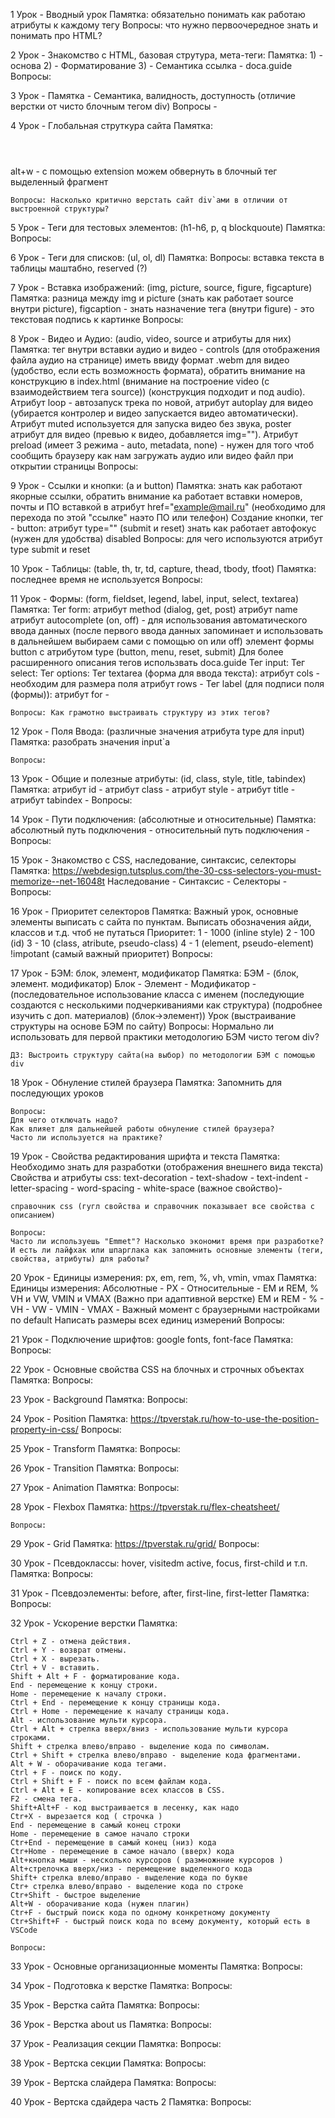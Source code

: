 1 Урок - Вводный урок
	Памятка: обязательно понимать как работаю атрибуты к каждому тегу
	Вопросы: что нужно первоочередное знать и понимать про HTML?

2 Урок - Знакомство с HTML, базовая струтура, мета-теги:
	Памятка: 1) - основа 2) - Форматирование 3) - Семантика ссылка -    doca.guide
	Вопросы:

3 Урок - 
	Памятка - Семантика, валидность, доступность (отличие верстки от чисто блочным тегом div)
	Вопросы -

4 Урок - Глобальная струткура сайта 
	Памятка:
 	<header></header><!--Навигация-->
 	<main>
 	<div>
 	<article></article><!--Статья-->
 	<aside></aside> <!--Навигация-->
 	</div>
 	<section></section> <!--Разделы-->
 	<section></section> <!--Разделы-->
 	 alt+w - c помощью extension можем обвернуть в блочный тег выделенный фрагмент

 	Вопросы: Насколько критично верстать сайт div`ами в отличии от выстроенной структуры?

5 Урок - Теги для тестовых элементов: (h1-h6, p, q blockquoute)
	Памятка:
	Вопросы:

6 Урок - Теги для списков: (ul, ol, dl)
	Памятка:
	Вопросы: вставка текста в таблицы маштабно, reserved (?)

7 Урок - Вставка изображений: (img, picture, source, figure, figcapture)
	Памятка: разница между img и picture (знать как работает source внутри picture), figcaption - знать назначение тега (внутри figure) - это текстовая подпись к картинке
	Вопросы:

8 Урок - Видео и Аудио: (audio, video, source и атрибуты для них)
	Памятка: тег внутри вставки аудио и видео - controls (для отображения файла аудио на странице) иметь ввиду формат .webm для видео (удобство, если есть возможность формата), обратить внимание на конструкцию в index.html (внимание на построение video (с взаимодействием тега source)) (конструкция подходит и под audio).
	Атрибут loop - автозапуск трека по новой, атрибут autoplay для видео (убирается контролер и видео запускается видео автоматически). 
	Атрибут muted используется для запуска видео без звука, poster атрибут для видео (превью к видео, добавляется img=""). 
	Атрибут preload (имеет 3 режима - auto, metadata, none)  - нужен для того чтоб сообщить браузеру как нам загружать аудио или видео файл при открытии страницы
	Вопросы:

9 Урок - Ссылки и кнопки: (a и button)
	Памятка: знать как работают якорные ссылки, обратить внимание ка работает вставки номеров, почты и ПО вставкой в атрибут href="example@mail.ru" (необходимо для перехода по этой "ссылке" наэто ПО или телефон)
	Создание кнопки, тег - button: 
	атрибут type="" (submit и reset)
	знать как работает автофокус (нужен для удобства)
	disabled
	Вопросы: для чего используются атрибут type submit и reset

10 Урок - Таблицы: (table, th, tr, td, capture, thead, tbody, tfoot)
	Памятка: последнее время не используется
	Вопросы:

11 Урок - Формы: (form, fieldset, legend, label, input, select, textarea)
	Памятка: 
	Тег form: 
	aтрибут method (dialog, get, post) 
	атрибут name 
	атрибут autocomplete (on, off) - для использования автоматического ввода данных (после первого ввода данных запоминает и использовать в дальнейшем выбираем сами с помощью on или off)
	элемент формы button c атрибутом type (button, menu, reset, submit)
	Для более расширенного описания тегов использвать doca.guide
	Тег input:
	Teг select:
	Тег options:
	Тег textarea (форма для ввода текста):
	атрибут cols - необходим для размера поля
	атрибут rows - 
	Тег label (для подписи поля (формы)):
	атрибут for - 

	Вопросы: Как грамотно выстраивать структуру из этих тегов?

12 Урок - Поля Ввода: (различные значения атрибута type для input)
	Памятка: 
	разобрать значения input`а

	Вопросы:

13 Урок - Общие и полезные атрибуты: (id, class, style, title, tabindex)
	Памятка:
	атрибут id - 
	атрибут class - 
	атрибут style - 
	атрибут title - 
	атрибут tabindex - 
	Вопросы:

14 Урок - Пути подключения: (абсолютные и относительные)
	Памятка:
	абсолютный путь подключения - 
	относительный путь подключения - 
	Вопросы:

15 Урок - Знакомство с CSS, наследование, синтаксис, селекторы
	Памятка: 
	https://webdesign.tutsplus.com/the-30-css-selectors-you-must-memorize--net-16048t
	Наследование - 
	Синтаксис - 
	Селекторы - 
	Вопросы:

16 Урок - Приоритет селекторов
	Памятка: 
	Важный урок, основные элементы выписать с сайта по пунктам.
	Выписать обозначения айди, классов и т.д. чтоб не путаться 
	Приоритет: 
	1 -  1000 (inline style)
	2 -  100 (id) 
	3 -  10 (class, atribute, pseudo-class)
	4 -  1 (element, pseudo-element)
	!impotant (самый важный приоритет)
	Вопросы: 

17 Урок - БЭМ: блок, элемент, модификатор
	Памятка:
	БЭМ - (блок, элемент. модификатор)
	Блок - 
	Элемент - 
	Модификатор - 
	(последовательное использование класса с именем (последующие создаются с несколькими подчеркиваниями как структура) (подробнее изучить с доп. материалов) (блок->элемент))
	Урок (выстраивание структуры на основе БЭМ по сайту)
	Вопросы: Нормально ли использовать для первой практики методологию БЭМ чисто тегом div?

	ДЗ: Выстроить структуру сайта(на выбор) по методологии БЭМ с помощью div

18 Урок - Обнуление стилей браузера
	Памятка: 
	Запомнить для последующих уроков

	Вопросы: 
	Для чего отключать надо?
	Как влияет для дальнейшей работы обнуление стилей браузера? 
	Часто ли используется на практике?

19 Урок - Свойства редактирования шрифта и текста
	Памятка:
	Необходимо знать для разработки (отображения внешнего вида текста) 
	Свойства и атрибуты css:
	text-decoration - 
	text-shadow - 
	text-indent - 
	letter-spacing - 
	word-spacing - 
	white-space (важное свойство)- 

	справочник css (гугл свойства и справочник показывает все свойства с описанием)

	Вопросы:
	Часто ли используешь "Emmet"? Насколько экономит время при разработке? И есть ли лайфхак или шпарглака как запомнить основные элементы (теги, свойства, атрибуты) для работы?

20 Урок - Единицы измерения: px, em, rem, %, vh, vmin, vmax
	Памятка:
	Единицы измерения: 
	Абсолютные - 
	PX - 
	Относительные - EM и REM, % VH и VW, VMIN и VMAX (Важно при адаптивной верстке)
	EM и REM - 
	% - 
	VH - 
	VW - 
	VMIN - 
	VMAX - 
	Важный момент с браузерными настройками по default
	Написать размеры всех единиц измерений
	Вопросы: 

21 Урок - Подключение шрифтов: google fonts, font-face
	Памятка:
	Вопросы:

22 Урок - Основные свойства CSS на блочных и строчных объектах 
	Памятка:
	Вопросы:

23 Урок - Background
	Памятка:
	Вопросы:

24 Урок - Position
	Памятка:
	https://tpverstak.ru/how-to-use-the-position-property-in-css/
	Вопросы:

25 Урок - Transform
	Памятка:
	Вопросы:

26 Урок - Transition
	Памятка:
	Вопросы:

27 Урок - Animation
	Памятка:
	Вопросы:

28 Урок - Flexbox
	Памятка:
	https://tpverstak.ru/flex-cheatsheet/

	Вопросы:

29 Урок - Grid
	Памятка:
	https://tpverstak.ru/grid/
	Вопросы:

30 Урок - Псевдоклассы: hover, visitedm active, focus, first-child и т.п.
	Памятка:
	Вопросы:

31 Урок - Псевдоэлементы: before, after, first-line, first-letter
	Памятка:
	Вопросы:	

32 Урок - Ускорение верстки
	Памятка:

	Ctrl + Z - отмена действия.
	Ctrl + Y - возврат отмены. 
	Ctrl + X - вырезать.
	Ctrl + V - вставить.
	Shift + Alt + F - форматирование кода.
	End - перемещение к концу строки.
	Home - перемещение к началу строки.
	Ctrl + End - перемещение к концу страницы кода.
	Ctrl + Home - перемещение к началу страницы кода. 
	Alt - использование мульти курсора.
	Ctrl + Alt + стрелка вверх/вниз - использование мульти курсора строками.
	Shift + стрелка влево/вправо - выделение кода по символам.
	Ctrl + Shift + стрелка влево/вправо - выделение кода фрагментами.
	Alt + W - оборачивание кода тегами. 
	Ctrl + F - поиск по коду.
	Ctrl + Shift + F - поиск по всем файлам кода.
	Ctrl + Alt + E - копирование всех классов в CSS.
	F2 - смена тега.
	Shift+Alt+F - код выстраивается в лесенку, как надо
	Ctr+X - вырезается код ( строчка )
	End - перемещение в самый конец строки
	Home - перемещение в самое начало строки
	Ctr+End - перемещение в самый конец (низ) кода
	Ctr+Home - перемещение в самое начало (вверх) кода
	Alt+кнопка мыши - несколько курсоров ( размножнние курсоров )
	Alt+стрелочка вверх/низ - перемещение выделенного кода
	Shift+ стрелка влево/вправо - выделение кода по букве
	Ctr+ стрелка влево/вправо - выделение кода по строке
	Ctr+Shift - быстрое выделение
	Alt+W - оборачивание кода (нужен плагин)
	Ctr+F - быстрый поиск кода по одному конкретному документу
	Ctr+Shift+F - быстрый поиск кода по всему документу, который есть в VSCode
	
	Вопросы:

33 Урок - Основные организационные моменты
	Памятка:
	Вопросы:

34 Урок - Подготовка к верстке
	Памятка:
	Вопросы:

35 Урок - Верстка сайта
	Памятка:
	Вопросы:

36 Урок - Верстка about us
	Памятка:
	Вопросы:

37 Урок - Реализация секции
	Памятка:
	Вопросы:

38 Урок - Вертска секции
	Памятка:
	Вопросы:

39 Урок - Вертска слайдера
	Памятка:
	Вопросы:

40 Урок - Вертска сдайдера часть 2 
	Памятка:
	Вопросы:		